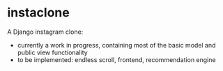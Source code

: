 # instaclone
A Django instagram clone:
* currently a work in progress, containing most of the basic model and public view functionality
* to be implemented: endless scroll, frontend, recommendation engine
